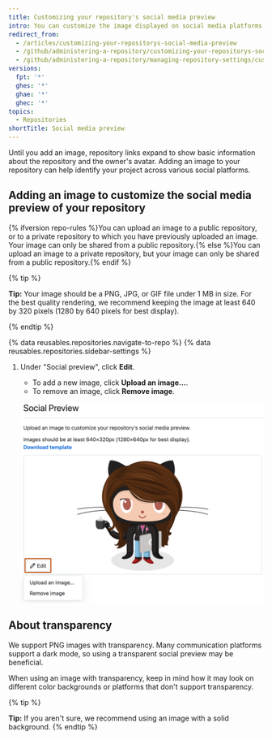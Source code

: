 ```yaml
---
title: Customizing your repository's social media preview
intro: You can customize the image displayed on social media platforms when someone links to your repository.
redirect_from:
  - /articles/customizing-your-repositorys-social-media-preview
  - /github/administering-a-repository/customizing-your-repositorys-social-media-preview
  - /github/administering-a-repository/managing-repository-settings/customizing-your-repositorys-social-media-preview
versions:
  fpt: '*'
  ghes: '*'
  ghae: '*'
  ghec: '*'
topics:
  - Repositories
shortTitle: Social media preview
---
```

Until you add an image, repository links expand to show basic information about the repository and the owner's avatar. Adding an image to your repository can help identify your project across various social platforms.

## Adding an image to customize the social media preview of your repository

{% ifversion repo-rules %}You can upload an image to a public repository, or to a private repository to which you have previously uploaded an image. Your image can only be shared from a public repository.{% else %}You can upload an image to a private repository, but your image can only be shared from a public repository.{% endif %}

{% tip %}

**Tip:** Your image should be a PNG, JPG, or GIF file under 1 MB in size. For the best quality rendering, we recommend keeping the image at least 640 by 320 pixels (1280 by 640 pixels for best display).

{% endtip %}

{% data reusables.repositories.navigate-to-repo %}
{% data reusables.repositories.sidebar-settings %}
1. Under "Social preview", click **Edit**.
    - To add a new image, click **Upload an image...**.
    - To remove an image, click **Remove image**.

    ![Screenshot of the "Social Preview" section. The "Edit" button is highlighted with an orange outline, and a dropdown displays the options for uploading or removing an image.](/assets/images/help/repository/social-preview.png)

## About transparency

We support PNG images with transparency. Many communication platforms support a dark mode, so using a transparent social preview may be beneficial.

When using an image with transparency, keep in mind how it may look on different color backgrounds or platforms that don't support transparency.

{% tip %}

**Tip:** If you aren't sure, we recommend using an image with a solid background.
{% endtip %}
